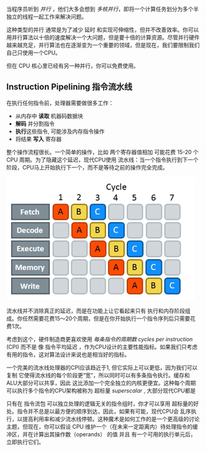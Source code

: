 
当程序员听到 *并行* ，他们大多会想到 *多核并行*，即将一个计算任务划分为多个半独立的线程一起工作来解决问题。

这种类型的并行 通常是为了减少 延时 和实现可伸缩性，但并不改善效率。你可以用并行算法以十倍的速度解决一个大问题，但是要十倍的计算资源。尽管并行硬件越来越充足，并行算法也在逐渐变为一个重要的领域，但是现在，我们要限制我们自己只使用一个CPU。

但在 CPU 核心里已经有另一种并行，你可以免费使用。

## Instruction Pipelining 指令流水线

在执行任何指令前，处理器需要做很多工作：

- 从内存中 **读取** 机器码数据块
- **解码** 并分割指令
- **执行**这些指令, 可能涉及内存指令操作
- 将结果 **写入** 寄存器

整个操作流程很长。一个简单的操作，比如 两个寄存器值相加 可能花费 15-20 个CPU 周期。为了隐藏这个延迟，现代CPU使用 流水线：当一个指令执行到下一个阶段，CPU马上开始执行下一个，而不是等待之前的操作完全完成。

![](img/pipeline.png)


流水线并不消除真正的延迟，而是在功能上让它看起来只有 执行和内存阶段组成。你任然需要花费15～20个周期，但是在你开始执行一个指令序列后只需要花费1次。

考虑到这个，硬件制造商更喜欢使用 *每条指令的周期数 cycles per instruction* (CPI)  而不是 像 指令平均延迟 ，作为CPU设计的主要性能指标。如果我们只考虑有用的指令，这对算法设计来说也是相当好的指标。

一个完美的流水线处理器的CPI应该趋近于1, 但它实际上可以更低，因为我们可以复制 它使得流水线的每个阶段更“宽”，所以同时可以有多条指令执行。缓存和ALU大部分可以共享，因此 这比添加一个完全独立的内核更便宜。这种每个周期可以执行多个指令的CPU架构被称为 超标量 *superscalar* , 大部分现代CPU都是

只有在 指令流包 可以独立处理的逻辑无关的指令组时，你才可以享用 超标量的好处。指令并不总是以最方便的顺序到达，因此，如果有可能，现代CPU会 乱序执行，以提高利用率和减少流水线停顿。这种魔术是如何工作的是一个更高级的讨论主题，但现在，你可以假设 CPU 维护一个（在未来一定距离内）待处理指令的缓冲区，并在计算出其操作数（operands） 的值 并且 有一个可用的执行单元后，立即执行它们。

